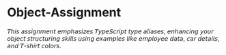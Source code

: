 # Object-Assignment
𝘛𝘩𝘪𝘴 𝘢𝘴𝘴𝘪𝘨𝘯𝘮𝘦𝘯𝘵 𝘦𝘮𝘱𝘩𝘢𝘴𝘪𝘻𝘦𝘴 𝘛𝘺𝘱𝘦𝘚𝘤𝘳𝘪𝘱𝘵 𝘵𝘺𝘱𝘦 𝘢𝘭𝘪𝘢𝘴𝘦𝘴, 𝘦𝘯𝘩𝘢𝘯𝘤𝘪𝘯𝘨 𝘺𝘰𝘶𝘳 𝘰𝘣𝘫𝘦𝘤𝘵 𝘴𝘵𝘳𝘶𝘤𝘵𝘶𝘳𝘪𝘯𝘨 𝘴𝘬𝘪𝘭𝘭𝘴 𝘶𝘴𝘪𝘯𝘨 𝘦𝘹𝘢𝘮𝘱𝘭𝘦𝘴 𝘭𝘪𝘬𝘦 𝘦𝘮𝘱𝘭𝘰𝘺𝘦𝘦 𝘥𝘢𝘵𝘢, 𝘤𝘢𝘳 𝘥𝘦𝘵𝘢𝘪𝘭𝘴, 𝘢𝘯𝘥 𝘛-𝘴𝘩𝘪𝘳𝘵 𝘤𝘰𝘭𝘰𝘳𝘴.
